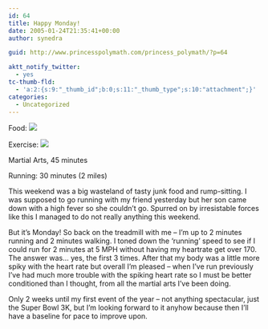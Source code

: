 ```yaml
---
id: 64
title: Happy Monday!
date: 2005-01-24T21:35:41+00:00
author: synedra

guid: http://www.princesspolymath.com/princess_polymath/?p=64

aktt_notify_twitter:
  - yes
tc-thumb-fld:
  - 'a:2:{s:9:"_thumb_id";b:0;s:11:"_thumb_type";s:10:"attachment";}'
categories:
  - Uncategorized
---
```

Food: ![](http://fitness.domestigirl.com/images/stars_3_30.gif)
  
Exercise: ![](http://fitness.domestigirl.com/images/stars_3_50.gif)
  
Martial Arts, 45 minutes
  
Running: 30 minutes (2 miles)
  
This weekend was a big wasteland of tasty junk food and rump-sitting. I was supposed to go running with my friend yesterday but her son came down with a high fever so she couldn&#8217;t go. Spurred on by irresistable forces like this I managed to do not really anything this weekend.
  
But it&#8217;s Monday! So back on the treadmill with me &#8211; I&#8217;m up to 2 minutes running and 2 minutes walking. I toned down the &#8216;running&#8217; speed to see if I could run for 2 minutes at 5 MPH without having my heartrate get over 170. The answer was&#8230; yes, the first 3 times. After that my body was a little more spiky with the heart rate but overall I&#8217;m pleased &#8211; when I&#8217;ve run previously I&#8217;ve had much more trouble with the spiking heart rate so I must be better conditioned than I thought, from all the martial arts I&#8217;ve been doing.
  
Only 2 weeks until my first event of the year &#8211; not anything spectacular, just the Super Bowl 3K, but I&#8217;m looking forward to it anyhow because then I&#8217;ll have a baseline for pace to improve upon.